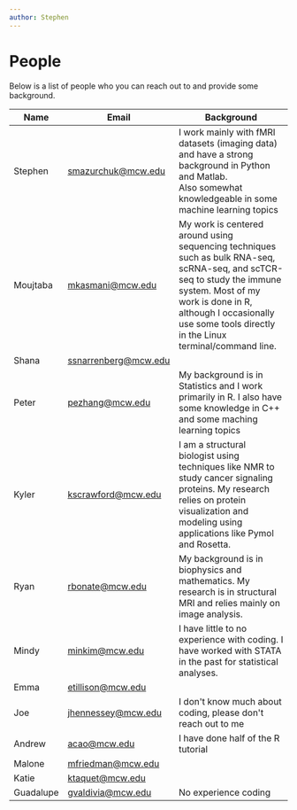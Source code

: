 ```yaml
---
author: Stephen
---
```


# People

Below is a list of people who you can reach out to and provide some background.

| Name | Email | Background |
|---|---|---|
| Stephen | smazurchuk@mcw.edu | I work mainly with fMRI datasets (imaging data) and have a strong background in Python and Matlab. <br>Also somewhat knowledgeable in some machine learning topics |
| Moujtaba | mkasmani@mcw.edu | My work is centered around using sequencing techniques such as bulk RNA-seq, scRNA-seq, and scTCR-seq to study the immune system. Most of my work is done in R, although I occasionally use some tools directly in the Linux terminal/command line. |
| Shana | ssnarrenberg@mcw.edu | |
| Peter | pezhang@mcw.edu | My background is in Statistics and I work primarily in R. I also have some knowledge in C++ and some maching learning topics |
| Kyler | kscrawford@mcw.edu | I am a structural biologist using techniques like NMR to study cancer signaling proteins. My research relies on protein visualization and modeling using applications like Pymol and Rosetta.
| Ryan | rbonate@mcw.edu | My background is in biophysics and mathematics. My research is in structural MRI and relies mainly on image analysis. |
| Mindy | minkim@mcw.edu | I have little to no experience with coding. I have worked with STATA in the past for statistical analyses. |
| Emma | etillison@mcw.edu | |
| Joe | jhennessey@mcw.edu | I don't know much about coding, please don't reach out to me |
| Andrew | acao@mcw.edu | I have done half of the R tutorial |
|Malone|mfriedman@mcw.edu||
| Katie | ktaquet@mcw.edu | |
| Guadalupe | gvaldivia@mcw.edu | No experience coding |
